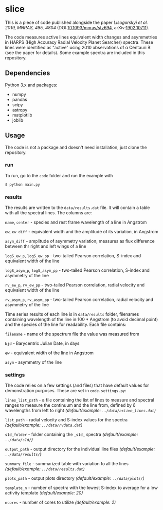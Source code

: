 # slice

This is a piece of code published alongside the paper _Lisogorskyi et al. 2019, MNRAS, 485, 4804_ (DOI:[10.1093/mnras/stz694](https://doi.org/10.1093/mnras/stz694), arXiv:[1902.10711](https://arxiv.org/abs/1902.10711)).

The code measures active lines equivalent width changes and asymmetries in HARPS (High Accuracy Radial Velocity Planet Searcher) spectra. These lines were identified as "active" using 2010 observations of α Centauri B (see the paper for details). Some example spectra are included in this repository.

## Dependencies

Python 3.x and packages:

- numpy
- pandas
- scipy
- astropy
- matplotlib
- joblib

## Usage

The code is not a package and doesn't need installation, just clone the repository.

### run

To run, go to the `code` folder and run the example with
```bash
$ python main.py
```

### results

The results are written to the `data/results.dat` file. It will contain a table with all the spectral lines.
The columns are:

`name`, `center` - species and rest frame wavelength of a line in Angstrom

`ew`, `ew_diff` - equivalent width and the amplitude of its variation, in Angstrom

`asym_diff` - amplitude of asymmetry variation, measures as flux difference between thr right and left wings of a line

`logS_ew_p`, `logS_ew_pp` - two-tailed Pearson correlation, S-index and equivalent width of the line

`logS_asym_p`, `logS_asym_pp` - two-tailed Pearson correlation, S-index and asymmetry of the line

`rv_ew_p`, `rv_ew_pp` - two-tailed Pearson correlation, radial velocity and equivalent width of the line

`rv_asym_p`, `rv_asym_pp` - two-tailed Pearson correlation, radial velocity and asymmetry of the line

Time series results of each line is in `data/results` folder, filenames containing wavelength of the line in 100 * Angstrom (to avoid decimal point) and the species of the line for readability. 
Each file contains:

`filename` - name of the spectrum file the value was measured from

`bjd` - Barycentric Julian Date, in days

`ew` - equivalent width of the line in Angstrom

`asym` - asymmetry of the line

### settings

The code relies on a few settings (and files) that have default values for demonstration purposes.
These are set in `code.settings.py`:

`lines_list_path` - a file containing the list of lines to measure and spectral ranges to measure the continuum and the line from, defined by 6 wavelengths from left to right _(default/example: `../data/active_lines.dat`)_

`list_path` - radial velocity and S-index values for the spectra _(default/example: `../data/rvdata.dat`)_

`s1d_folder` - folder containing the `_s1d_` spectra _(default/example: `../data/s1d/`)_

`output_path` - output directory for the individual line files _(default/example: `../data/results/`)_

`summary_file` - summarized table with variation fo all the lines _(default/example: `../data/results.dat`)_

`plots_path` - output plots directory _(default/example: `../data/plots/`)_

`template_n` - number of spectra with the lowest S-index to average for a low activity template _(default/example: 20)_

`ncores` - number of cores to utilize _(default/example: 2)_
